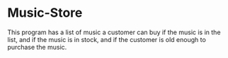 # Music-Store
This program has a list of music a customer can buy if the music is in the list, and if the music is in stock, and if the customer is old enough to purchase the music.
